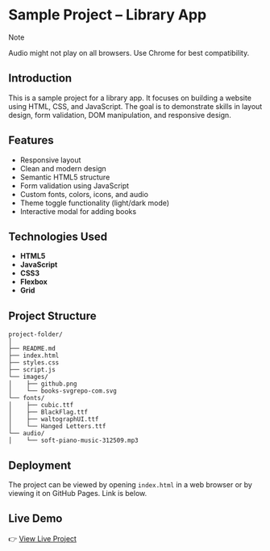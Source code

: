 # **Sample Project – Library App**

> [!NOTE]
> Audio might not play on all browsers. Use Chrome for best compatibility.

## **Introduction**

This is a sample project for a library app. It focuses on building a website using HTML, CSS, and JavaScript. The goal is to demonstrate skills in layout design, form validation, DOM manipulation, and responsive design.

## **Features**

- Responsive layout
- Clean and modern design
- Semantic HTML5 structure
- Form validation using JavaScript
- Custom fonts, colors, icons, and audio
- Theme toggle functionality (light/dark mode)
- Interactive modal for adding books

## **Technologies Used**

- **HTML5**
- **JavaScript**
- **CSS3**
- **Flexbox**
- **Grid**

## **Project Structure**

```plaintext
project-folder/
│
├── README.md
├── index.html
├── styles.css
├── script.js
└── images/
│    ├── github.png
│    └── books-svgrepo-com.svg
└── fonts/
│    ├── cubic.ttf
│    ├── BlackFlag.ttf
│    ├── waltographUI.ttf
│    └── Hanged Letters.ttf
└── audio/
│    └── soft-piano-music-312509.mp3
```

## **Deployment**

The project can be viewed by opening `index.html` in a web browser or by viewing it on GitHub Pages. Link is below.

## **Live Demo**

👉 [View Live Project](https://prs-016.github.io/library-app/)

